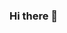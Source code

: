 ### Hi there 👋

<!--
**didinsibua/didinsibua** is a ✨ _special_ ✨ repository because its `README.md` (this file) appears on your GitHub profile.

Here are some ideas to get you started:

- 🌱 I’m currently learning about Backend
- 👯 I’m looking to collaborate on PHP based projects
-->
